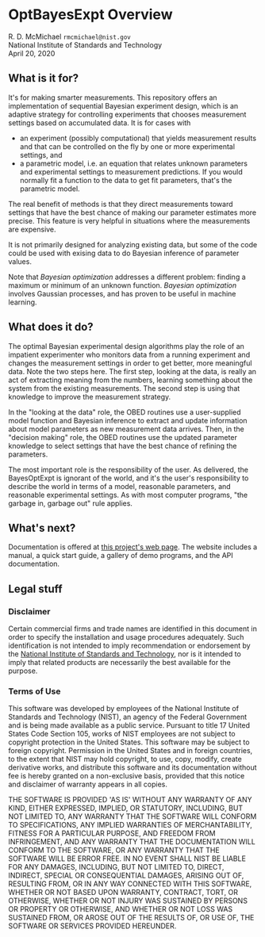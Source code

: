 
# OptBayesExpt Overview

R. D. McMichael
`rmcmichael@nist.gov`  
National Institute of Standards and Technology  
April 20, 2020

## What is it for?

It's for making smarter measurements. This repository offers an
implementation of sequential Bayesian experiment design, which is an
adaptive strategy for controlling experiments that chooses measurement
settings based on accumulated data.  It is for cases with

 - an experiment (possibly computational) that yields measurement results
   and that can be controlled on the fly by one or more experimental
   settings, and
 - a parametric model, i.e. an equation that relates unknown parameters and
   experimental settings to measurement predictions.  If you would normally
   fit a function to the data to get fit parameters, that's the parametric
   model.
 
The real benefit of methods is that they direct measurements toward settings
that have the best chance of making our parameter estimates more precise.
This feature is very helpful in situations where the measurements are
expensive.

It is not primarily designed for analyzing existing data, but some of the
code could be used with exising data to do Bayesian inference of parameter
values.

Note that _Bayesian optimization_ addresses a different problem: finding a
maximum or minimum of an unknown function.  _Bayesian optimization_ involves
Gaussian processes, and has proven to be useful in machine learning.

## What does it do?

The optimal Bayesian experimental design algorithms play the role of an
impatient experimenter who monitors data from a running experiment and
changes the measurement settings in order to get better, more meaningful
data. Note the two steps here. The first step, looking at the data, is
really an act of extracting meaning from the numbers, learning something
about the system from the existing measurements. The second step is using
that knowledge to improve the measurement strategy.

In the "looking at the data" role, the OBED routines use a user-supplied
model function and Bayesian inference to extract and update information
about model parameters as new measurement data arrives.  Then, in the
"decision making" role, the OBED routines use the updated parameter knowledge
to select settings that have the best chance of refining the parameters.

The most important role is the responsibility of the user. As delivered, the
BayesOptExpt is ignorant of the world, and it's the user's responsibility
to describe the world in terms of a model, reasonable parameters, and
reasonable experimental settings. As with most computer programs, "the
garbage in, garbage out" rule applies.


## What's next?

Documentation is offered at
[this project's web page](https://pages.nist.gov/optbayesexpt).  The website
includes a manual, a quick start guide, a gallery of demo programs, and the
API documentation.

## Legal stuff

### Disclaimer
Certain commercial firms and trade names are identified in this document in
order to specify the installation and usage procedures adequately. Such
identification is not intended to imply recommendation or endorsement by the
[National Institute of Standards and Technology](http://www.nist.gov), nor
is it intended to imply that related products are necessarily the best
available for the purpose.

### Terms of Use
This software was developed by employees of the National Institute of
Standards and Technology (NIST), an agency of the Federal
Government and is being made available as a public service. Pursuant to
title 17 United States Code Section 105, works of NIST employees are not
subject to copyright protection in the United States. This software may be
subject to foreign copyright. Permission in the United States and in
foreign countries, to the extent that NIST may hold copyright, to use,
copy, modify, create derivative works, and distribute this software and its
documentation without fee is hereby granted on a non-exclusive basis,
provided that this notice and disclaimer of warranty appears in all copies.

THE SOFTWARE IS PROVIDED 'AS IS' WITHOUT ANY WARRANTY OF ANY KIND, EITHER EXPRESSED, IMPLIED, OR STATUTORY, INCLUDING, BUT NOT LIMITED TO, ANY WARRANTY THAT THE SOFTWARE WILL CONFORM TO SPECIFICATIONS, ANY IMPLIED WARRANTIES OF MERCHANTABILITY, FITNESS FOR A PARTICULAR PURPOSE, AND FREEDOM FROM INFRINGEMENT, AND ANY WARRANTY THAT THE DOCUMENTATION WILL CONFORM TO THE SOFTWARE, OR ANY WARRANTY THAT THE SOFTWARE WILL BE ERROR FREE. IN NO EVENT SHALL NIST BE LIABLE FOR ANY DAMAGES, INCLUDING,
BUT NOT LIMITED TO, DIRECT, INDIRECT, SPECIAL OR CONSEQUENTIAL DAMAGES, ARISING OUT OF, RESULTING FROM, OR IN ANY WAY CONNECTED WITH THIS SOFTWARE, WHETHER OR NOT BASED UPON WARRANTY, CONTRACT, TORT, OR OTHERWISE, WHETHER OR NOT INJURY WAS SUSTAINED BY PERSONS OR PROPERTY OR OTHERWISE, AND WHETHER OR NOT LOSS WAS SUSTAINED FROM, OR AROSE OUT OF THE RESULTS OF, OR USE OF, THE SOFTWARE OR SERVICES PROVIDED HEREUNDER.
